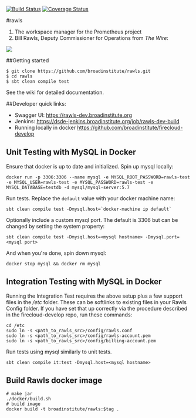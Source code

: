 [![Build Status](https://travis-ci.org/broadinstitute/rawls.svg?branch=master)](https://travis-ci.org/broadinstitute/rawls) [![Coverage Status](https://coveralls.io/repos/broadinstitute/rawls/badge.svg?branch=master)](https://coveralls.io/r/broadinstitute/rawls?branch=master)

#rawls

1. The workspace manager for the Prometheus project
2. Bill Rawls, Deputy Commissioner for Operations from *The Wire*:

![](http://vignette2.wikia.nocookie.net/thewire/images/b/b5/Rawls.jpg)

##Getting started
```
$ git clone https://github.com/broadinstitute/rawls.git
$ cd rawls
$ sbt clean compile test
```

See the wiki for detailed documentation.


##Developer quick links:
* Swagger UI: https://rawls-dev.broadinstitute.org
* Jenkins: https://dsde-jenkins.broadinstitute.org/job/rawls-dev-build
* Running locally in docker https://github.com/broadinstitute/firecloud-develop

## Unit Testing with MySQL in Docker 
Ensure that docker is up to date and initialized.
Spin up mysql locally:
```
docker run -p 3306:3306 --name mysql -e MYSQL_ROOT_PASSWORD=rawls-test -e MYSQL_USER=rawls-test -e MYSQL_PASSWORD=rawls-test -e MYSQL_DATABASE=testdb -d mysql/mysql-server:5.7
```
Run tests. Replace the `default` value with your docker machine name:
```
sbt clean compile test -Dmysql.host=`docker-machine ip default`
```
Optionally include a custom mysql port. 
The default is 3306 but can be changed by setting the system property:
```
sbt clean compile test -Dmysql.host=<mysql hostname> -Dmysql.port=<mysql port>
```
And when you're done, spin down mysql:
```
docker stop mysql && docker rm mysql
```

## Integration Testing with MySQL in Docker
Running the Integration Test requires the above setup plus a few support files in the */etc* folder.
These can be softlinks to existing files in your Rawls Config folder.  If you have set that up correctly
via the procedure described in the firecloud-develop repo, run these commands:
```
cd /etc
sudo ln -s <path_to_rawls_src>/config/rawls.conf
sudo ln -s <path_to_rawls_src>/config/rawls-account.pem
sudo ln -s <path_to_rawls_src>/config/billing-account.pem
```
Run tests using mysql similarly to unit tests.
```
sbt clean compile it:test -Dmysql.host=<mysql hostname>
```

## Build Rawls docker image
```
# make jar 
./docker/build.sh
# build image
docker build -t broadinstitute/rawls:$tag .
```